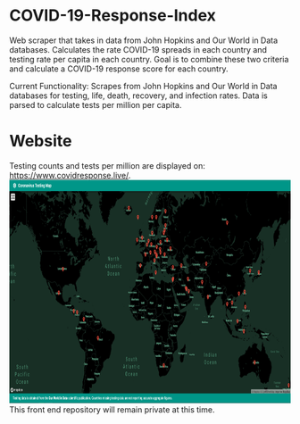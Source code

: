# COVID-19-Response-Index
Web scraper that takes in data from John Hopkins and Our World in Data databases. Calculates the rate COVID-19 spreads in each country and testing rate per capita in each country. Goal is to combine these two criteria and calculate a COVID-19 response score for each country.

Current Functionality: Scrapes from John Hopkins and Our World in Data databases for testing, life, death, recovery, and infection rates. Data is parsed to calculate tests per million per capita. 

# Website
Testing counts and tests per million are displayed on: https://www.covidresponse.live/. 
<img src= "./Website-Images/webscreen.PNG" height="400px" />
This front end repository will remain private at this time.
